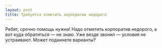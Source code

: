 ```yaml
---
layout: post 
title: Требуется отметить корпоратив недорого 
--- 
```

Ребят, срочно помощь нужна! Надо отметить корпоратив недорого, а вот куда обратиться — не знаю. Уже везде звонил — условия не устраивают. Может подкинете варианты?